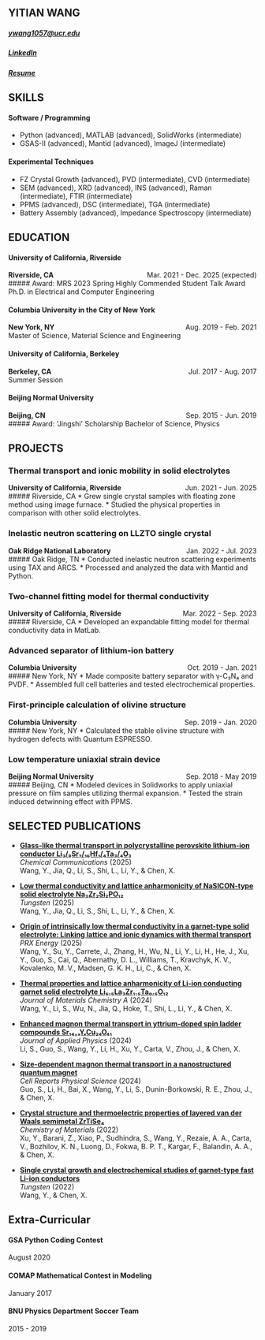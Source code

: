 ## YITIAN WANG
##### ywang1057@ucr.edu
##### <a href="http://linkedin.com/in/tim-wang-yitian/">LinkedIn</a>
##### <a href="http://cosmotim.github.io/CV_Latex/Resume_of_YitianWang.pdf" target="_blank">Resume</a>
## SKILLS

#### Software / Programming
* Python (advanced), MATLAB (advanced), SolidWorks (intermediate)
* GSAS-II (advanced), Mantid (advanced), ImageJ (intermediate)

#### Experimental Techniques
* FZ Crystal Growth (advanced), PVD (intermediate), CVD (intermediate)
* SEM (advanced), XRD (advanced), INS (advanced), Raman (intermediate), FTIR (intermediate)
* PPMS (advanced), DSC (intermediate), TGA (intermediate)
* Battery Assembly (advanced), Impedance Spectroscopy (intermediate)


## EDUCATION
#### University of California, Riverside
<div style="display: flex; justify-content: space-between;">
<span><strong>Riverside, CA</strong></span>
<span>Mar. 2021 - Dec. 2025 (expected)</span>
</div>
##### Award: MRS 2023 Spring Highly Commended Student Talk Award
Ph.D. in Electrical and Computer Engineering

#### Columbia University in the City of New York
<div style="display: flex; justify-content: space-between;">
<span><strong>New York, NY</strong></span>
<span>Aug. 2019 - Feb. 2021</span>
</div>
Master of Science, Material Science and Engineering

#### University of California, Berkeley
<div style="display: flex; justify-content: space-between;">
<span><strong>Berkeley, CA</strong></span>
<span>Jul. 2017 - Aug. 2017</span>
</div>
Summer Session

#### Beijing Normal University
<div style="display: flex; justify-content: space-between;">
<span><strong>Beijing, CN</strong></span>
<span>Sep. 2015 - Jun. 2019</span>
</div>
##### Award: 'Jingshi' Scholarship
Bachelor of Science, Physics


## PROJECTS

### Thermal transport and ionic mobility in solid electrolytes
<div style="display: flex; justify-content: space-between;">
<span><strong>University of California, Riverside</strong></span>
<span>Jun. 2021 - Jun. 2025</span>
</div>
##### Riverside, CA
* Grew single crystal samples with floating zone method using image furnace. 
* Studied the physical properties in comparison with other solid electrolytes.

### Inelastic neutron scattering on LLZTO single crystal
<div style="display: flex; justify-content: space-between;">
<span><strong>Oak Ridge National Laboratory</strong></span>
<span>Jan. 2022 - Jul. 2023</span>
</div>
##### Oak Ridge, TN
* Conducted inelastic neutron scattering experiments using TAX and ARCS. 
* Processed and analyzed the data with Mantid and Python.

### Two-channel fitting model for thermal conductivity
<div style="display: flex; justify-content: space-between;">
<span><strong>University of California, Riverside</strong></span>
<span>Mar. 2022 - Sep. 2023</span>
</div>
##### Riverside, CA
* Developed an expandable fitting model for thermal conductivity data in MatLab.

### Advanced separator of lithium-ion battery
<div style="display: flex; justify-content: space-between;">
<span><strong>Columbia University</strong></span>
<span>Oct. 2019 - Jan. 2021</span>
</div>
##### New York, NY
* Made composite battery separator with γ-C₃N₄ and PVDF.
* Assembled full cell batteries and tested electrochemical properties.

### First-principle calculation of olivine structure
<div style="display: flex; justify-content: space-between;">
<span><strong>Columbia University</strong></span>
<span>Sep. 2019 - Jan. 2020</span>
</div>
##### New York, NY
* Calculated the stable olivine structure with hydrogen defects with Quantum ESPRESSO.

### Low temperature uniaxial strain device
<div style="display: flex; justify-content: space-between;">
<span><strong>Beijing Normal University</strong></span>
<span>Sep. 2018 - May 2019</span>
</div>
##### Beijing, CN
* Modeled devices in Solidworks to apply uniaxial pressure on film samples utilizing thermal expansion. 
* Tested the strain induced detwinning effect with PPMS.

## SELECTED PUBLICATIONS

* <a href="https://doi.org/10.1039/D5CC04693A" target="_blank">**Glass-like thermal transport in polycrystalline perovskite lithium-ion conductor Li₃/₈Sr₇/₁₆Hf₁/₄Ta₃/₄O₃**</a>  
    *Chemical Communications* (2025)  
    Wang, Y., Jia, Q., Li, S., Shi, L., Li, Y., & Chen, X.

* <a href="https://doi.org/10.1007/s42864-025-00357-6" target="_blank">**Low thermal conductivity and lattice anharmonicity of NaSICON-type solid electrolyte Na₃Zr₂Si₂PO₁₂**</a>  
    *Tungsten* (2025)  
    Wang, Y., Jia, Q., Li, S., Shi, L., Li, Y., & Chen, X.

* <a href="https://doi.org/10.1103/6wj2-kzhh" target="_blank">**Origin of intrinsically low thermal conductivity in a garnet-type solid electrolyte: Linking lattice and ionic dynamics with thermal transport**</a>  
    *PRX Energy* (2025)  
    Wang, Y., Su, Y., Carrete, J., Zhang, H., Wu, N., Li, Y., Li, H., He, J., Xu, Y., Guo, S., Cai, Q., Abernathy, D. L., Williams, T., Kravchyk, K. V., Kovalenko, M. V., Madsen, G. K. H., Li, C., & Chen, X.  
    

* <a href="https://doi.org/10.1039/D4TA02264E" target="_blank">**Thermal properties and lattice anharmonicity of Li-ion conducting garnet solid electrolyte Li₆.₅La₃Zr₁.₅Ta₀.₅O₁₂**</a>  
    *Journal of Materials Chemistry A* (2024)  
    Wang, Y., Li, S., Wu, N., Jia, Q., Hoke, T., Shi, L., Li, Y., & Chen, X.  
    

* <a href="https://doi.org/10.1063/5.0214897" target="_blank">**Enhanced magnon thermal transport in yttrium-doped spin ladder compounds Sr₁₄₋ₓYₓCu₂₄O₄₁**</a>  
    *Journal of Applied Physics* (2024)  
    Li, S., Guo, S., Wang, Y., Li, H., Xu, Y., Carta, V., Zhou, J., & Chen, X.  
    

* <a href="https://doi.org/10.1016/j.xcrp.2024.101879" target="_blank">**Size-dependent magnon thermal transport in a nanostructured quantum magnet**</a>  
    *Cell Reports Physical Science* (2024)  
    Guo, S., Li, H., Bai, X., Wang, Y., Li, S., Dunin-Borkowski, R. E., Zhou, J., & Chen, X.  
    

* <a href="https://doi.org/10.1021/acs.chemmater.2c02155" target="_blank">**Crystal structure and thermoelectric properties of layered van der Waals semimetal ZrTiSe₄**</a>  
    *Chemistry of Materials* (2022)  
    Xu, Y., Barani, Z., Xiao, P., Sudhindra, S., Wang, Y., Rezaie, A. A., Carta, V., Bozhilov, K. N., Luong, D., Fokwa, B. P. T., Kargar, F., Balandin, A. A., & Chen, X.  
    

* <a href="https://doi.org/10.1007/s42864-022-00176-z" target="_blank">**Single crystal growth and electrochemical studies of garnet-type fast Li-ion conductors**</a>  
    *Tungsten* (2022)  
    Wang, Y., & Chen, X.  
    

## Extra-Curricular

#### GSA Python Coding Contest
August 2020

#### COMAP Mathematical Contest in Modeling
January 2017

#### BNU Physics Department Soccer Team
2015 - 2019
